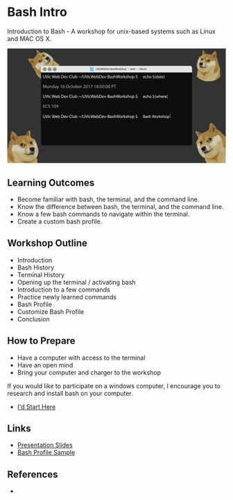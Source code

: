# Bash Intro
Introduction to Bash - A workshop for unix-based systems such as Linux and MAC OS X.

![FB Image Post](./images/WebDevBashWorkshop.png)

## Learning Outcomes

* Become familiar with bash, the terminal, and the command line. 
* Know the difference between bash, the terminal, and the command line.
* Know a few bash commands to navigate within the terminal.
* Create a custom bash profile.

## Workshop Outline

* Introduction
* Bash History
* Terminal History
* Opening up the terminal / activating bash
* Introduction to a few commands
* Practice newly learned commands
* Bash Profile
* Customize Bash Profile
* Conclusion

## How to Prepare

* Have a computer with access to the terminal
* Have an open mind
* Bring your computer and charger to the workshop

If you would like to participate on a windows computer, I encourage you to research and install bash on your computer.

* [I'd Start Here](https://git-for-windows.github.io/)

## Links

* [Presentation Slides]()
* [Bash Profile Sample]()

## References

* 
